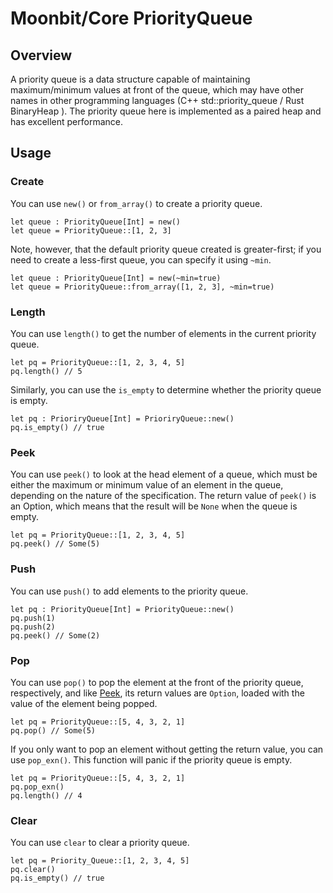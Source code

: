 # Moonbit/Core PriorityQueue

## Overview

A priority queue is a data structure capable of maintaining maximum/minimum values at front of the queue, which may have other names in other programming languages (C++ std::priority_queue / Rust BinaryHeap ). The priority queue here is implemented as a paired heap and has excellent performance.

## Usage

### Create

You can use `new()` or `from_array()` to create a priority queue.

   ```moonbit
   let queue : PriorityQueue[Int] = new()
   let queue = PriorityQueue::[1, 2, 3]
   ```

Note, however, that the default priority queue created is greater-first; if you need to create a less-first queue, you can specify it using `~min`.

```moonbit
let queue : PriorityQueue[Int] = new(~min=true)
let queue = PriorityQueue::from_array([1, 2, 3], ~min=true)
```

### Length

You can use `length()` to get the number of elements in the current priority queue.

```moonbit
let pq = PriorityQueue::[1, 2, 3, 4, 5]
pq.length() // 5
```

Similarly, you can use the `is_empty` to determine whether the priority queue is empty.

```moonbit
let pq : PrioriryQueue[Int] = PrioriryQueue::new()
pq.is_empty() // true
```

### Peek

You can use `peek()` to look at the head element of a queue, which must be either the maximum or minimum value of an element in the queue, depending on the nature of the specification. The return value of `peek()` is an Option, which means that the result will be `None` when the queue is empty.

```moonbit
let pq = PriorityQueue::[1, 2, 3, 4, 5]
pq.peek() // Some(5)
```

### Push

You can use `push()` to add elements to the priority queue.

```moonbit
let pq : PriorityQueue[Int] = PriorityQueue::new()
pq.push(1)
pq.push(2)
pq.peek() // Some(2)
```

### Pop

You can use `pop()` to pop the element at the front of the priority queue, respectively, and like [Peek](#Peek), its return values are `Option`, loaded with the value of the element being popped.

```moonbit
let pq = PriorityQueue::[5, 4, 3, 2, 1]
pq.pop() // Some(5)
```

If you only want to pop an element without getting the return value, you can use `pop_exn()`.
This function will panic if the priority queue is empty.

```moonbit
let pq = PriorityQueue::[5, 4, 3, 2, 1]
pq.pop_exn()
pq.length() // 4
```

### Clear

You can use `clear` to clear a priority queue. 

```moonbit
let pq = Priority_Queue::[1, 2, 3, 4, 5]
pq.clear()
pq.is_empty() // true
```


